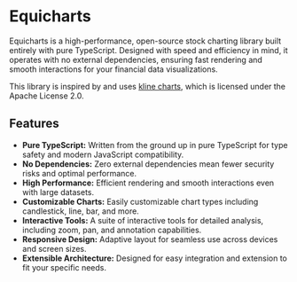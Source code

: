 # Equicharts

Equicharts is a high-performance, open-source stock charting library built entirely with pure TypeScript. Designed with speed and efficiency in mind, it operates with no external dependencies, ensuring fast rendering and smooth interactions for your financial data visualizations.

This library is inspired by and uses [kline charts](https://github.com/liihuu/klineChart), which is licensed under the Apache License 2.0.

## Features

- **Pure TypeScript:** Written from the ground up in pure TypeScript for type safety and modern JavaScript compatibility.
- **No Dependencies:** Zero external dependencies mean fewer security risks and optimal performance.
- **High Performance:** Efficient rendering and smooth interactions even with large datasets.
- **Customizable Charts:** Easily customizable chart types including candlestick, line, bar, and more.
- **Interactive Tools:** A suite of interactive tools for detailed analysis, including zoom, pan, and annotation capabilities.
- **Responsive Design:** Adaptive layout for seamless use across devices and screen sizes.
- **Extensible Architecture:** Designed for easy integration and extension to fit your specific needs.